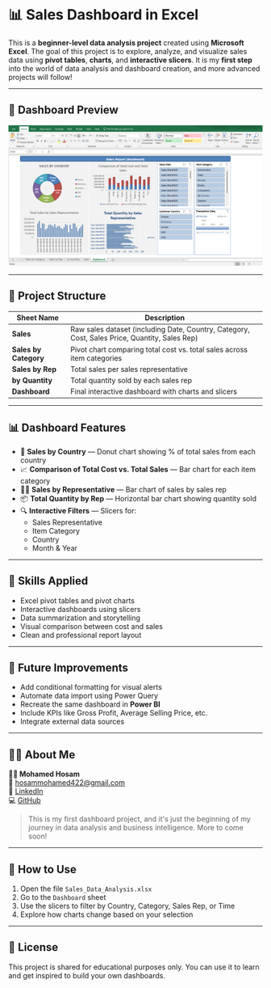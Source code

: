 
# 📊 Sales Dashboard in Excel

This is a **beginner-level data analysis project** created using **Microsoft Excel**. The goal of this project is to explore, analyze, and visualize sales data using **pivot tables**, **charts**, and **interactive slicers**. It is my **first step** into the world of data analysis and dashboard creation, and more advanced projects will follow!

---
## 📸 Dashboard Preview

![Sales Dashboard Preview](https://github.com/mohamedhosam4/my-first-sales-dashboard/blob/main/sales_dashboard.png?raw=true)

---

## 📁 Project Structure

| Sheet Name | Description |
|------------|-------------|
| **Sales** | Raw sales dataset (including Date, Country, Category, Cost, Sales Price, Quantity, Sales Rep) |
| **Sales by Category** | Pivot chart comparing total cost vs. total sales across item categories |
| **Sales by Rep** | Total sales per sales representative |
| **by Quantity** | Total quantity sold by each sales rep |
| **Dashboard** | Final interactive dashboard with charts and slicers |

---

## 📊 Dashboard Features

- 🧩 **Sales by Country** — Donut chart showing % of total sales from each country  
- 📈 **Comparison of Total Cost vs. Total Sales** — Bar chart for each item category  
- 👨‍💼 **Sales by Representative** — Bar chart of sales by sales rep  
- 📦 **Total Quantity by Rep** — Horizontal bar chart showing quantity sold  
- 🔍 **Interactive Filters** — Slicers for:
  - Sales Representative
  - Item Category
  - Country
  - Month & Year

---

## 🧠 Skills Applied

- Excel pivot tables and pivot charts
- Interactive dashboards using slicers
- Data summarization and storytelling
- Visual comparison between cost and sales
- Clean and professional report layout

---

## 🚀 Future Improvements

- Add conditional formatting for visual alerts  
- Automate data import using Power Query  
- Recreate the same dashboard in **Power BI**  
- Include KPIs like Gross Profit, Average Selling Price, etc.  
- Integrate external data sources

---

## 🙋‍♂️ About Me

**👨‍💻 Mohamed Hosam**  
📧 hosammohamed422@gmail.com  
🔗 [LinkedIn](https://www.linkedin.com/in/mohamed-hosam-ai)  
💻 [GitHub](https://github.com/mohamedhosam4)

> This is my first dashboard project, and it's just the beginning of my journey in data analysis and business intelligence. More to come soon!

---

## 📌 How to Use

1. Open the file `Sales_Data_Analysis.xlsx`
2. Go to the `Dashboard` sheet
3. Use the slicers to filter by Country, Category, Sales Rep, or Time
4. Explore how charts change based on your selection

---

## 📝 License

This project is shared for educational purposes only. You can use it to learn and get inspired to build your own dashboards.

